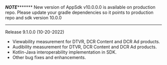 *******************************NOTE**************************************
New version of AppSdk v10.0.0.0 is available on production repo.
Please update your gradle dependencies so it points to production repo and sdk version 10.0.0
***************************************************************************


Release 9.1.0.0 (10-20-2022)

- Viewability measurement for DTVR, DCR Content and DCR Ad products. 
- Audibility measurement for DTVR, DCR Content and DCR Ad products. 
- Kotlin-Java interoperability implementation in SDK. 
- Other bug fixes and enhancements.

